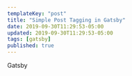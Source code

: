 ```yaml
---
templateKey: "post"
title: "Simple Post Tagging in Gatsby"
date: 2019-09-30T11:29:53-05:00
updated: 2019-09-30T11:29:53-05:00
tags: [gatsby]
published: true
---
```


Gatsby
